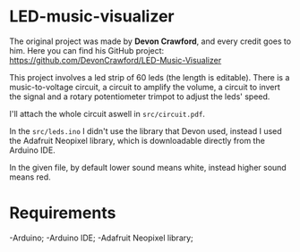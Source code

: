 # LED-music-visualizer

The original project was made by **Devon Crawford**, and every credit goes to him.
Here you can find his GitHub project: https://github.com/DevonCrawford/LED-Music-Visualizer

This project involves a led strip of 60 leds (the length is editable).
There is a music-to-voltage circuit, a circuit to amplify the volume, a circuit to invert the signal and a rotary potentiometer trimpot to adjust the leds' speed.

I'll attach the whole circuit aswell in `src/circuit.pdf`.

In the `src/leds.ino` I didn't use the library that Devon used, instead I used the Adafruit Neopixel library, which is downloadable directly from the Arduino IDE.

In the given file, by default lower sound means white, instead higher sound means red.

# Requirements
-Arduino;
-Arduino IDE;
-Adafruit Neopixel library;
